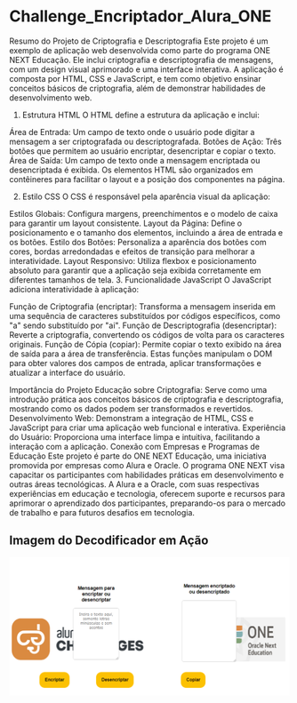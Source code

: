 # Challenge_Encriptador_Alura_ONE
Resumo do Projeto de Criptografia e Descriptografia
Este projeto é um exemplo de aplicação web desenvolvida como parte do programa ONE NEXT Educação. Ele inclui criptografia e descriptografia de mensagens, com um design visual aprimorado e uma interface interativa. A aplicação é composta por HTML, CSS e JavaScript, e tem como objetivo ensinar conceitos básicos de criptografia, além de demonstrar habilidades de desenvolvimento web.

1. Estrutura HTML
O HTML define a estrutura da aplicação e inclui:

Área de Entrada: Um campo de texto onde o usuário pode digitar a mensagem a ser criptografada ou descriptografada.
Botões de Ação: Três botões que permitem ao usuário encriptar, desencriptar e copiar o texto.
Área de Saída: Um campo de texto onde a mensagem encriptada ou desencriptada é exibida.
Os elementos HTML são organizados em contêineres para facilitar o layout e a posição dos componentes na página.

2. Estilo CSS
O CSS é responsável pela aparência visual da aplicação:

Estilos Globais: Configura margens, preenchimentos e o modelo de caixa para garantir um layout consistente.
Layout da Página: Define o posicionamento e o tamanho dos elementos, incluindo a área de entrada e os botões.
Estilo dos Botões: Personaliza a aparência dos botões com cores, bordas arredondadas e efeitos de transição para melhorar a interatividade.
Layout Responsivo: Utiliza flexbox e posicionamento absoluto para garantir que a aplicação seja exibida corretamente em diferentes tamanhos de tela.
3. Funcionalidade JavaScript
O JavaScript adiciona interatividade à aplicação:

Função de Criptografia (encriptar): Transforma a mensagem inserida em uma sequência de caracteres substituídos por códigos específicos, como "a" sendo substituído por "ai".
Função de Descriptografia (desencriptar): Reverte a criptografia, convertendo os códigos de volta para os caracteres originais.
Função de Cópia (copiar): Permite copiar o texto exibido na área de saída para a área de transferência.
Estas funções manipulam o DOM para obter valores dos campos de entrada, aplicar transformações e atualizar a interface do usuário.

Importância do Projeto
Educação sobre Criptografia: Serve como uma introdução prática aos conceitos básicos de criptografia e descriptografia, mostrando como os dados podem ser transformados e revertidos.
Desenvolvimento Web: Demonstram a integração de HTML, CSS e JavaScript para criar uma aplicação web funcional e interativa.
Experiência do Usuário: Proporciona uma interface limpa e intuitiva, facilitando a interação com a aplicação.
Conexão com Empresas e Programas de Educação
Este projeto é parte do ONE NEXT Educação, uma iniciativa promovida por empresas como Alura e Oracle. O programa ONE NEXT visa capacitar os participantes com habilidades práticas em desenvolvimento e outras áreas tecnológicas. A Alura e a Oracle, com suas respectivas experiências em educação e tecnologia, oferecem suporte e recursos para aprimorar o aprendizado dos participantes, preparando-os para o mercado de trabalho e para futuros desafios em tecnologia.

## Imagem do Decodificador em Ação

![Decodificador em ação](img/image.png)